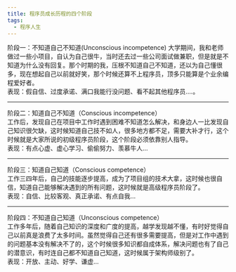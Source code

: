 ```yaml
---
title: 程序员成长历程的四个阶段
tags:
  - 程序人生
---
```


阶段一：不知道自己不知道(Unconscious incompetence)
大学期间，我和老师做过一些小项目，自认为自己很牛，当时还去过一些公司面试做兼职，但是就是不知道为什么没有回复。那个时期的我，压根不知道自己不知道，还以为自己懂很多，现在想起自己以前就好笑，那个时候还算不上程序员，顶多只能算是个业余编程爱好者。  
表现：假自信、过度承诺、满口我能行没问题、看不起其他程序员….。  
***
阶段二：知道自己不知道（Conscious incompetence）  
工作后，发现自己在项目中工作时遇到困难不知道怎么解决，和身边人一比发现自己知识很欠缺，这时候知道自己技不如人，很多地方都不足，需要大补才行，这个时候就是大家所说的初级程序员阶段，这个阶段必须依靠别人指导。  
表现：有点心虚、虚心学习、偷偷努力、羡慕牛人…  
***
阶段三：知道自己知道（Conscious competence）  
工作三四年后，自己的技能逐步提高，成为了项目组的技术大拿，这时候也很自信，知道自己能够解决遇到的所有问题，这时候就是高级程序员阶段了。  
表现：自信、比较客观、真正承诺、有点自我…  
***
阶段四：不知道自己知道（Unconscious competence）  
工作多年后，随着自己知识的深度和广度的提高，越学发现越不懂，有时好觉得自己以前真是浪费了太多时间。虽然觉得自己还有很多需要提高，但是对工作中遇到的问题基本没有解决不了的，这个时候很多知识都自成体系，解决问题也有了自己的潜意识，有时连自己都不知道自己知道，这时候属于架构师级别了。  
表现：开放、主动、好学、谦虚…  